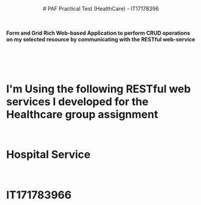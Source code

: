 <p align="center">
#  PAF Practical Test (HealthCare) - IT17178396

<b><br><br>Form and Grid Rich Web-based Application to perform CRUD operations on my selected resource by communicating with the RESTful web-service<br><br><br></b>
#  <br>I'm Using the following RESTful web services I developed for the Healthcare group assignment<br>
#  <b><br>Hospital Service<br><br></b>
#  IT171783966
</p>
</p>

